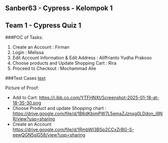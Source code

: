 ## Sanber63 - Cypress - Kelompok 1
## Team 1 - Cypress Quiz 1

###POC of Tasks:
1. Create an Account : Firman
2. Login : Melissa
3. Edit Account Information & Edit Address : Aliffrianto Yudha Prakoso
4. Choose products and Update Shopping Cart : Rira
5. Proceed to Checkout : Mochammad Alie

###Test Cases
[text](https://docs.google.com/spreadsheets/d/1Wvd0Ox9loBzRAZ_vRusqsxVUCQwMeC9yPa8sgGlRmIc/edit?usp=sharing)

Picture of Proof:
- Add to Cart: https://i.ibb.co.com/YTFHNXt/Screenshot-2025-01-18-at-18-35-30.png
- Choose Product and update Shopping chart : https://drive.google.com/file/d/1B6dKbimPW7L5emaZJznsg0LDdon_i9NR/view?usp=sharing
- Create an Account https://drive.google.com/file/d/1RmbWI3BSp2CCxZrBG-S-eewQGN5slG58/view?usp=sharing